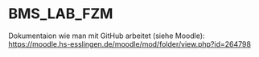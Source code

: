 # BMS_LAB_FZM

Dokumentaion wie man mit GitHub arbeitet (siehe Moodle):
https://moodle.hs-esslingen.de/moodle/mod/folder/view.php?id=264798
